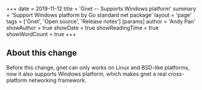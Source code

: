 +++
date = 2019-11-12
title = 'Gnet -- Supports Windows platform'
summary = 'Support Windows platform by Go standard net package'
layout = 'page'
tags = ['Gnet', 'Open source', 'Release notes']
[params]
  author = 'Andy Pan'
showAuthor = true
showDate = true
showReadingTime = true
showWordCount = true
+++

## About this change

Before this change, gnet can only works on Linux and BSD-like platforms, now it also supports Windows platform,
which makes gnet a real cross-platform networking framework.
